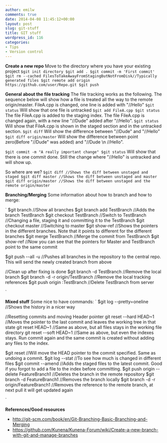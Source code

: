 ```yaml
---
author: emilw
comments: true
date: 2014-04-08 11:45:12+00:00
layout: post
slug: git-stuff
title: GIT stuff
wordpress_id: 116
categories:
- Tips
- Version control
---
```


**Create a new repo**
Move to the directory where you have your existing project
`
$git init directory
$git add .
$git commit -m 'First commit'
$git rm --cached FilesToTakeAwayFromStagingButNotFromDisk//Typically generated files
$git remote add origin https://github.com/user/Repo.git
$git push
`

**General about the file tracking**
The file tracking works as the following. The sequence below will show how a file is treated all the way to the remote origin/master.
FileA.cpp is changed, one line is added with "//Hello"
`
$git status
`
Will show that one file is untracked
`
$git add FileA.cpp
$git status
`
The file FileA.cpp is added to the staging index.
The file FileA.cpp is changed again, with a new line "//Dude" added after "//Hello".
`
$git status
`
Will show that FileA.cpp is shown in the staged section and in the untracked section.
`
$git diff
`
Will show the difference between "//Dude" and "//Hello"
`
$git diff origin/master
`
Will show the difference between point zero(Before "//Dude" was added) and "//Dude \n //Hello".

`
$git commit -m "A really important change"
$git status
`
Will show that there is one commit done.
Still the change where "//Hello" is untracked and will show up.

So where are we?
`
$git diff //Shows the diff between unstaged and staged
$git diff master //Shows the diff between unstaged and master
$git diff origin/master //Shows the diff between unstaged and the remote origin/master
`

**Branching/Merging**
Some information about how to branch and how to merge:

`
$git branch //Show all branches
$git branch add TestBranch //Adds the branch TestBranch
$git checkout TestBranch //Switch to TestBranch
//Changing a file, staging it and committing it to the TestBranch
$git checkout master //Switching to master
$git show-ref //Shows the pointers in the different branches. Note that it points to different for the different branches
$git merge TestBranch //Merge the commit from TestBranch
$git show-ref //Now you can see that the pointers for Master and TestBranch point to the same commit

$git push --all -u //Pushes all branches in the repository to the central repo. This will send the newly created branch from above

//Clean up after fixing is done
$git branch -d TestBranch //Remove the local branch
$git branch -d -r origin/TestBranch //Remove the local tracking references
$git push origin :TestBranch //Delete TestBranch from server


`

**Mixed stuff**
Some nice to have commands:
`
$git log --pretty=oneline //Shows the history in a nicer way

//Resetting commits and moving Header pointer
git reset --hard HEAD~1 //Moves the pointer to the last commit and leaves the working tree in that state
git reset HEAD~1 //Same as above, but all files stays in the working file directory
git reset --soft HEAD~1 //Same as above, but even the indexes stays. Run commit again and the same commit is created without adding any files to the index.

$git reset  //Will move the HEAD pointer to the commit specified. Same as undoing a commit.
$git log --stat //To see how much is changed in different files
$git commit --amend //Adds the staged files to the latest commit. Good if you forgot to add a file to the index before committing.
$git push origin --delete FeatureBranch1 //Deletes the branch in the remote repository
$git branch -d FeatureBranch1 //Removes the branch locally
$git branch -d -r origin/FeatureBranch1 //Removes the reference to the remote branch, at next pull it will get updated again

`

**References/Good resources**
- http://git-scm.com/book/en/Git-Branching-Basic-Branching-and-Merging
- https://github.com/Kunena/Kunena-Forum/wiki/Create-a-new-branch-with-git-and-manage-branches
